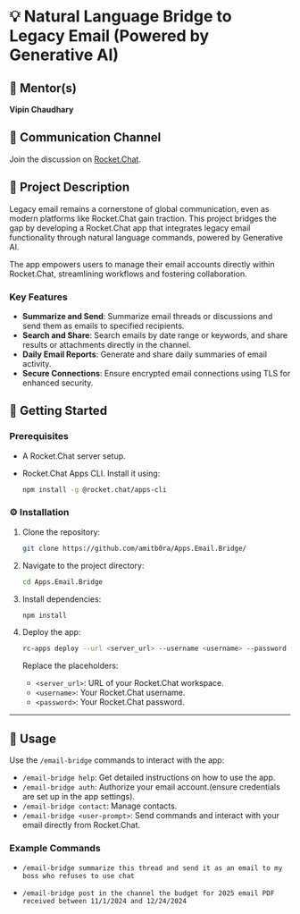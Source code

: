 # 💡 Natural Language Bridge to Legacy Email (Powered by Generative AI)

## 👥 Mentor(s)

**Vipin Chaudhary**

## 📢 Communication Channel

Join the discussion on [Rocket.Chat](https://open.rocket.chat/channel/idea-Natural-Language-Bridge-to-Legacy-Email).

## 💬 Project Description

Legacy email remains a cornerstone of global communication, even as modern platforms like Rocket.Chat gain traction. This project bridges the gap by developing a Rocket.Chat app that integrates legacy email functionality through natural language commands, powered by Generative AI.

The app empowers users to manage their email accounts directly within Rocket.Chat, streamlining workflows and fostering collaboration.

### Key Features

-   **Summarize and Send**: Summarize email threads or discussions and send them as emails to specified recipients.
-   **Search and Share**: Search emails by date range or keywords, and share results or attachments directly in the channel.
-   **Daily Email Reports**: Generate and share daily summaries of email activity.
-   **Secure Connections**: Ensure encrypted email connections using TLS for enhanced security.

## 📜 Getting Started

### Prerequisites

-   A Rocket.Chat server setup.
-   Rocket.Chat Apps CLI. Install it using:

    ```sh
    npm install -g @rocket.chat/apps-cli
    ```

### ⚙️ Installation

1. Clone the repository:

    ```sh
    git clone https://github.com/amitb0ra/Apps.Email.Bridge/
    ```

2. Navigate to the project directory:

    ```sh
    cd Apps.Email.Bridge
    ```

3. Install dependencies:

    ```sh
    npm install
    ```

4. Deploy the app:

    ```sh
    rc-apps deploy --url <server_url> --username <username> --password <password>
    ```

    Replace the placeholders:

    - `<server_url>`: URL of your Rocket.Chat workspace.
    - `<username>`: Your Rocket.Chat username.
    - `<password>`: Your Rocket.Chat password.

---

## 🚀 Usage

Use the `/email-bridge` commands to interact with the app:

-   `/email-bridge help`: Get detailed instructions on how to use the app.
-   `/email-bridge auth`: Authorize your email account.(ensure credentials are set up in the app settings).
-   `/email-bridge contact`: Manage contacts.
-   `/email-bridge <user-prompt>`: Send commands and interact with your email directly from Rocket.Chat.

### Example Commands

-   `/email-bridge summarize this thread and send it as an email to my boss who refuses to use chat`

-   `/email-bridge post in the channel the budget for 2025 email PDF received between 11/1/2024 and 12/24/2024`
